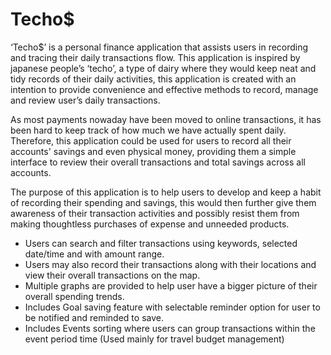 # Techo$
‘Techo$’ is a personal finance application that assists users in recording and tracing their daily transactions flow. This application is inspired by japanese people’s ‘techo’, a type of dairy where they would keep neat and tidy records of their daily activities, this application is created with an intention to provide convenience and effective methods to record, manage and review user’s daily transactions.

As most payments nowaday have been moved to online transactions, it has been hard to keep track of how much we have actually spent daily. Therefore, this application could be used for users to record all their accounts' savings and even physical money, providing them a simple interface to review their overall transactions and total savings across all accounts. 

The purpose of this application is to help users to develop and keep a habit of recording their spending and savings, this would then further give them awareness of their transaction activities and possibly resist them from making thoughtless purchases of expense and unneeded products.   

- Users can search and filter transactions using keywords, selected date/time and with amount range.
- Users may also record their transactions along with their locations and view their overall transactions on the map.
- Multiple graphs are provided to help user have a bigger picture of their overall spending trends.
- Includes Goal saving feature with selectable reminder option for user to be notified and reminded to save.
- Includes Events sorting where users can group transactions within the event period time (Used mainly for travel budget management)
